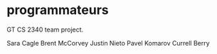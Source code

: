 programmateurs
==============

GT CS 2340 team project.

Sara Cagle
Brent McCorvey
Justin Nieto
Pavel Komarov
Currell Berry
